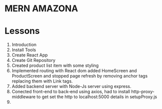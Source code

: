 # MERN AMAZONA

# Lessons

1. Introduction
2. Install Tools
3. Create React App
4. Create Git Repository
5. Created product list item with some styling
6. Implemented routing with React dom added HomeScreen and ProductScreen and
   stopped page refresh by removing anchor tags replacing them with Link tags.
7. Added backend server with Node-Js server using express.
8. Conected front-end to back-end using axios, had to install http-proxy-middleware
   to get set the http to localhost:5000 details in setupProxy.js
9.
